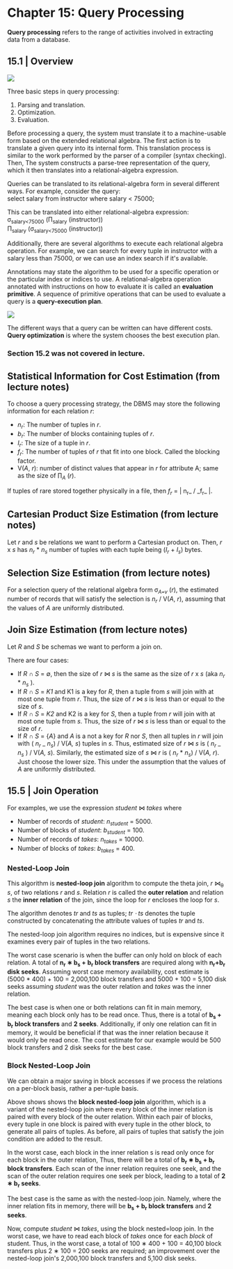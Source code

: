 # Chapter 15: Query Processing

**Query processing** refers to the range of activities involved in extracting data from a
database.

## 15.1 | Overview

![](https://github.com/wslisam/Database-Management-Systems/blog/master/Book/Screenshots/databases-107.png)

Three basic steps in query processing:

1. Parsing and translation.
2. Optimization.
3. Evaluation.

Before processing a query, the system must translate it to a machine-usable form based on the extended relational algebra.
The first action is to translate a given query into its internal form. This translation process is similar to the work performed
by the parser of a compiler (syntax checking). Then, The system constructs a
parse-tree representation of the query, which it then translates into a relational-algebra
expression.

Queries can be translated to its relational-algebra form in several different ways.
For example, consider the query: <br>
select salary
from instructor
where salary < 75000;

This can be translated into either relational-algebra expression: <br>
σ<sub>salary<75000</sub> (Π<sub>salary</sub> (instructor)) <br>
Π<sub>salary</sub> (σ<sub>salary<75000</sub> (instructor))

Additionally, there are several algorithms to execute each relational algebra operation. For example, we can search for every tuple in instructor with a salary less than 75000, or we can use an index search if it's available.

Annotations may state the algorithm to be used for a specific operation or the particular index or indices to use. A relational-algebra operation annotated with instructions on how to evaluate it is called an **evaluation primitive**. A sequence of
primitive operations that can be used to evaluate a query is a **query-execution plan**.

![](https://github.com/wslisam/Database-Management-Systems/blog/master/Book/Screenshots/databases-108.png)

The different ways that a query can be written can have different costs. **Query optimization** is where the system chooses the best execution plan.

### Section 15.2 was not covered in lecture.

## Statistical Information for Cost Estimation (from lecture notes)

To choose a query processing strategy, the DBMS may store the following information for each relation _r_:

-   _n<sub>r</sub>_: The number of tuples in _r_.
-   _b<sub>r</sub>_: The number of blocks containing tuples of _r_.
-   _I<sub>r</sub>_: The size of a tuple in _r_.
-   _f<sub>r</sub>_: The number of tuples of _r_ that fit into one block. Called the blocking factor.
-   V(_A_, _r_): number of distinct values that appear in _r_ for attribute A; same as the size of ∏<sub>_A_</sub> (_r_).

If tuples of rare stored together physically in a file, then _f<sub>r</sub>_ = | n<sub>r</sub>_ / \_f<sub>r</sub>_ |.

## Cartesian Product Size Estimation (from lecture notes)

Let _r_ and _s_ be relations we want to perform a Cartesian product on. Then, _r_ x _s_ has _n<sub>r</sub>_ \* _n<sub>s</sub>_ number of tuples with each tuple being (_I<sub>r</sub>_ + _I<sub>s</sub>_) bytes.

## Selection Size Estimation (from lecture notes)

For a selection query of the relational algebra form σ<sub>_A=v_</sub> (_r_), the estimated number of records that will satisfy the selection is _n<sub>r</sub>_ / V(_A_, _r_), assuming that the values of _A_ are uniformly distributed.

## Join Size Estimation (from lecture notes)

Let _R_ and _S_ be schemas we want to perform a join on.

There are four cases:

-   If _R_ ∩ _S_ = ∅, then the size of _r_ ⋈ _s_ is the same as the size of _r_ x _s_ (aka _n<sub>r</sub>_ \* _n<sub>s</sub>_ ).
-   If _R_ ∩ _S_ = _K1_ and K1 is a key for _R_, then a tuple from _s_ will join with at most one tuple from _r_. Thus, the size of _r_ ⋈ _s_ is less than or equal to the size of _s_.
-   If _R_ ∩ _S_ = _K2_ and K2 is a key for _S_, then a tuple from _r_ will join with at most one tuple from _s_. Thus, the size of _r_ ⋈ _s_ is less than or equal to the size of _r_.
-   If _R_ ∩ _S_ = {_A_} and _A_ is a not a key for _R_ nor _S_, then all tuples in _r_ will join with ( _n<sub>r</sub>_ _ *n<sub>s</sub>*) / V(*A, s*) tuples in *s*. Thus, estimated size of *r* ⋈ *s* is ( *n<sub>r</sub>* _ _n<sub>s</sub>_ ) / V(_A, s_).
    Similarly, the estimated size of _s_ ⋈ _r_ is ( _n<sub>r</sub>_ \* _n<sub>s</sub>_) / V(_A, r_). Just choose the lower size. This under the assumption that the values of _A_ are uniformly distributed.

## 15.5 | Join Operation

For examples, we use the expression _student_ ⋈ _takes_ where

-   Number of records of _student_: _n<sub>student</sub>_ = 5000.
-   Number of blocks of _student_: _b<sub>student</sub>_ = 100.
-   Number of records of _takes_: _n<sub>takes</sub>_ = 10000.
-   Number of blocks of _takes_: _b<sub>takes</sub>_ = 400.

### Nested-Loop Join

This algorithm is **nested-loop join** algorithm to compute the theta join, _r_ ⋈<sub>θ</sub> _s_, of two relations
_r_ and _s_. Relation _r_ is called the **outer relation** and relation _s_ the
**inner relation** of the join, since the loop for _r_ encloses the loop for _s_.

The algorithm denotes _tr_ and _ts_ as tuples; _tr ⋅ ts_ denotes the tuple constructed
by concatenating the attribute values of tuples _tr_ and _ts_.

The nested-loop join algorithm requires no indices, but is expensive since it examines every pair of tuples
in the two relations.

The worst case scenario is when the buffer can only hold on block of each relation. A total of **n<sub>r</sub> ∗ b<sub>s</sub> + b<sub>r</sub> block transfers** are required along with **n<sub>r</sub>+b<sub>r</sub> disk seeks**. Assuming worst case memory availability, cost estimate is (5000 \* 400) + 100 = 2,000,100 block transfers and 5000 + 100 = 5,100 disk seeks assuming _student_ was the outer relation and _takes_ was the inner relation.

The best case is when one or both relations can fit in main memory, meaning each block only has to be read once. Thus, there is a total of **b<sub>s</sub> + b<sub>r</sub> block transfers** and **2 seeks**. Additionally, if only one relation can fit in memory, it would be beneficial if that was the inner relation because it would only be read once. The cost estimate for our example would be 500 block transfers and 2 disk seeks for the best case.

### Block Nested-Loop Join

We can obtain a major saving in block accesses if we process the relations on a per-block basis, rather a per-tuple basis.

Above shows shows the **block nested-loop join** algorithm, which is a variant of
the nested-loop join where every block of the inner relation is paired with every block
of the outer relation. Within each pair of blocks, every tuple in one block is paired with
every tuple in the other block, to generate all pairs of tuples. As before, all pairs of
tuples that satisfy the join condition are added to the result.

In the worst case, each block in the inner relation s is read only
once for each block in the outer relation, Thus, there will be a total of **b<sub>r</sub> ∗ b<sub>s</sub> + b<sub>r</sub> block transfers**. Each scan of the inner relation requires one seek, and the scan of the outer relation
requires one seek per block, leading to a total of **2 ∗ b<sub>r</sub> seeks**.

The best case is the same as with the nested-loop join. Namely, where the inner relation fits in memory, there will be **b<sub>s</sub> + b<sub>r</sub> block transfers** and **2 seeks**.

Now, compute _student_ ⋈ _takes_, using the block nested=loop join. In the worst case, we have to read each block of _takes_ once for each _block_ of student. Thus, in the worst case, a total of 100 ∗ 400 + 100 = 40,100 block
transfers plus 2 ∗ 100 = 200 seeks are required; an improvement over the nested-loop join's 2,000,100 block transfers and 5,100 disk seeks.
